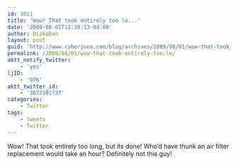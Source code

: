 ```yaml
---
id: 1011
title: 'Wow! That took entirely too lo...'
date: '2009-08-01T12:38:13-04:00'
author: DizkoDan
layout: post
guid: 'http://www.cyberjunx.com/blog/archives/2009/08/01/wow-that-took-entirely-too-lo/'
permalink: /2009/08/01/wow-that-took-entirely-too-lo/
aktt_notify_twitter:
    - 'yes'
ljID:
    - '976'
aktt_twitter_id:
    - '3072101737'
categories:
    - Twitter
tags:
    - tweets
    - Twitter
---
```


Wow! That took entirely too long, but its done! Who’d have thunk an air filter replacement would take an hour? Definitely not this guy!